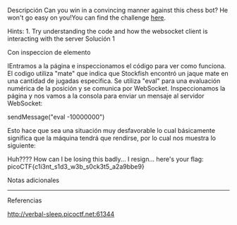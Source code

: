 Descripción
Can you win in a convincing manner against this chess bot? He won't go easy on you!You can find the challenge [here](http://verbal-sleep.picoctf.net:61344/).

Hints:
1.⁠ ⁠Try understanding the code and how the websocket client is interacting with the server
Solución 1

Con inspeccion de elemento

IEntramos a la página e inspeccionamos el código para ver como funciona.
El codigo utiliza "mate" que indica que Stockfish encontró un jaque mate en una cantidad de jugadas especifica.
Se utiliza "eval" para una evaluación numérica de la posición y se comunica por WebSocket.
Inspeccionamos la página y nos vamos a la consola para enviar un mensaje al servidor WebSocket: 

sendMessage("eval -10000000")


Esto hace que sea una situación muy desfavorable lo cual básicamente significa que la máquina tendrá que rendirse, por lo cual nos muestra lo siguiente:

Huh???? How can I be losing this badly... I resign... here's your flag: picoCTF{c1i3nt_s1d3_w3b_s0ck3t5_a2a9bbe9}




Notas adicionales

--------------------


Referencias

http://verbal-sleep.picoctf.net:61344
